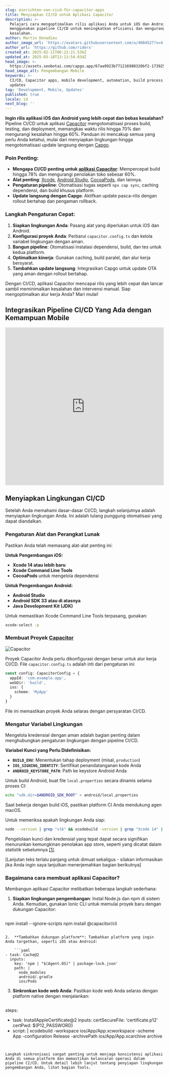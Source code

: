 ```yaml
---
slug: einrichten-von-cicd-für-capacitor-apps
title: Menyiapkan CI/CD untuk Aplikasi Capacitor
description: >-
  Pelajari cara mengoptimalkan rilis aplikasi Anda untuk iOS dan Android
  menggunakan pipeline CI/CD untuk meningkatkan efisiensi dan mengurangi
  kesalahan.
author: Martin Donadieu
author_image_url: 'https://avatars.githubusercontent.com/u/4084527?v=4'
author_url: 'https://github.com/riderx'
created_at: 2025-02-11T06:22:21.536Z
updated_at: 2025-03-18T13:13:54.034Z
head_image: >-
  https://assets.seobotai.com/capgo.app/67aa9923b771216988320bf2-1739254956493.jpg
head_image_alt: Pengembangan Mobile
keywords: >-
  CI/CD, Capacitor apps, mobile development, automation, build process, live
  updates
tag: 'Development, Mobile, Updates'
published: true
locale: id
next_blog: ''
---
```

**Ingin rilis aplikasi iOS dan Android yang lebih cepat dan bebas kesalahan?** Pipeline CI/CD untuk aplikasi [Capacitor](https://capacitorjs.com/) mengotomatisasi proses build, testing, dan deployment, memangkas waktu rilis hingga 70% dan mengurangi kesalahan hingga 60%. Panduan ini mencakup semua yang perlu Anda ketahui, mulai dari menyiapkan lingkungan hingga mengotomatisasi update langsung dengan [Capgo](https://capgo.app/).

### Poin Penting:

- **Mengapa CI/CD penting untuk [aplikasi Capacitor](https://capgo.app/blog/capacitor-comprehensive-guide/)**: Mempercepat build hingga 78% dan mengurangi penolakan toko sebesar 60%.
- **Alat penting**: [Xcode](https://developer.apple.com/xcode/), [Android Studio](https://developer.android.com/studio), [CocoaPods](https://cocoapods.org/), dan lainnya.
- **Pengaturan pipeline**: Otomatisasi tugas seperti `npx cap sync`, caching dependensi, dan build khusus platform.
- **Update langsung dengan Capgo**: Aktifkan update pasca-rilis dengan rollout bertahap dan pengaman rollback.

### Langkah Pengaturan Cepat:

1. **Siapkan lingkungan Anda**: Pasang alat yang diperlukan untuk iOS dan Android.
2. **Konfigurasi proyek Anda**: Perbarui `capacitor.config.ts` dan kelola variabel lingkungan dengan aman.
3. **Bangun pipeline**: Otomatisasi instalasi dependensi, build, dan tes untuk kedua platform.
4. **Optimalkan kinerja**: Gunakan caching, build paralel, dan alur kerja bersyarat.
5. **Tambahkan update langsung**: Integrasikan Capgo untuk update OTA yang aman dengan rollout bertahap.

Dengan CI/CD, aplikasi Capacitor mencapai rilis yang lebih cepat dan lancar sambil meminimalkan kesalahan dan intervensi manual. Siap mengoptimalkan alur kerja Anda? Mari mulai!

## Integrasikan Pipeline CI/CD Yang Ada dengan Kemampuan Mobile

<iframe src="https://www.youtube.com/embed/rIPnuVwvbb0" aria-label="YouTube video player" frameborder="0" allow="accelerometer; autoplay; clipboard-write; encrypted-media; gyroscope; picture-in-picture; web-share" referrerpolicy="strict-origin-when-cross-origin" style="width: 100%; height: 500px;" allowfullscreen></iframe>

## Menyiapkan Lingkungan CI/CD

Setelah Anda memahami dasar-dasar CI/CD, langkah selanjutnya adalah menyiapkan lingkungan Anda. Ini adalah tulang punggung otomatisasi yang dapat diandalkan.

### Pengaturan Alat dan Perangkat Lunak

Pastikan Anda telah memasang alat-alat penting ini:

**Untuk Pengembangan iOS:**

- **Xcode 14 atau lebih baru**
- **Xcode Command Line Tools**
- **CocoaPods** untuk mengelola dependensi

**Untuk Pengembangan Android:**

- **Android Studio**
- **Android SDK 33 atau di atasnya**
- **Java Development Kit (JDK)**

Untuk memastikan Xcode Command Line Tools terpasang, gunakan:

```bash
xcode-select -p
```

### Membuat Proyek [Capacitor](https://capacitorjs.com/)

![Capacitor](https://mars-images.imgix.net/seobot/screenshots/capacitorjs.com-4c1a6a7e452082d30f5bff9840b00b7d-2025-02-11.jpg?auto=compress)

Proyek Capacitor Anda perlu dikonfigurasi dengan benar untuk alur kerja CI/CD. File `capacitor.config.ts` adalah inti dari pengaturan ini:

```typescript
const config: CapacitorConfig = {
  appId: 'com.example.app',
  webDir: 'build',
  ios: { 
    scheme: 'MyApp'
  }
}
```

File ini memastikan proyek Anda selaras dengan persyaratan CI/CD.

### Mengatur Variabel Lingkungan

Mengelola kredensial dengan aman adalah bagian penting dalam menghubungkan pengaturan lingkungan dengan pipeline CI/CD.

**Variabel Kunci yang Perlu Didefinisikan:**

- **`BUILD_ENV`**: Menentukan tahap deployment (misal, `production`)
- **`IOS_SIGNING_IDENTITY`**: Sertifikat penandatanganan kode Anda
- **`ANDROID_KEYSTORE_PATH`**: Path ke keystore Android Anda

Untuk build Android, buat file `local.properties` secara dinamis selama proses CI:

```bash
echo "sdk.dir=$ANDROID_SDK_ROOT" > android/local.properties
```

Saat bekerja dengan build iOS, pastikan platform CI Anda mendukung agen macOS.

Untuk memeriksa apakah lingkungan Anda siap:

```bash
node --version | grep "v16" && xcodebuild -version | grep "Xcode 14" || exit 1
```

Pengelolaan kunci dan kredensial yang tepat dapat secara signifikan menurunkan kemungkinan penolakan app store, seperti yang dicatat dalam statistik sebelumnya [\[1\]](https://opstree.com/blog/2023/06/27/cicd-for-mobile-app-development-using-capacitor-js-on-azure-devops/).

[Lanjutan teks terlalu panjang untuk dimuat sekaligus - silakan informasikan jika Anda ingin saya lanjutkan menerjemahkan bagian berikutnya]

### Bagaimana cara membuat aplikasi Capacitor?

Membangun aplikasi Capacitor melibatkan beberapa langkah sederhana:

1.  **Siapkan lingkungan pengembangan**: Instal Node.js dan npm di sistem Anda. Kemudian, gunakan Ionic CLI untuk memulai proyek baru dengan dukungan Capacitor:
    
    ```bash
npm install --ignore-scripts
npm install @capacitor/cli
```
    
2.  **Tambahkan dukungan platform**: Tambahkan platform yang ingin Anda targetkan, seperti iOS atau Android:
    
    ```yaml
- task: Cache@2
  inputs:
    key: 'npm | "$(Agent.OS)" | package-lock.json'
    path: |
      node_modules
      android/.gradle
      ios/Pods
```
    
3.  **Sinkronkan kode web Anda**: Pastikan kode web Anda selaras dengan platform native dengan menjalankan:
    
    ```yaml
steps:
  - task: InstallAppleCertificate@2
    inputs:
      certSecureFile: 'certificate.p12'
      certPwd: $(P12_PASSWORD)
  - script: |
      xcodebuild -workspace ios/App/App.xcworkspace -scheme App -configuration Release -archivePath ios/App/App.xcarchive archive
```
    

Langkah sinkronisasi sangat penting untuk menjaga konsistensi aplikasi Anda di semua platform dan memastikan kelancaran operasi dalam pipeline CI/CD. Untuk detail lebih lanjut tentang penyiapan lingkungan pengembangan Anda, lihat bagian Tools.
